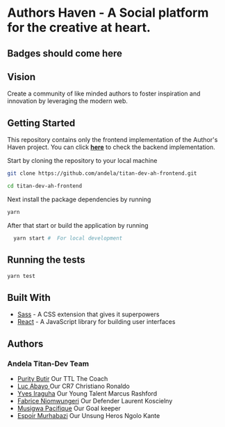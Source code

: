 # Authors Haven - A Social platform for the creative at heart.

## Badges should come here

## Vision

Create a community of like minded authors to foster inspiration and innovation by leveraging the modern web.

## Getting Started

This repository contains only the frontend implementation of the Author's Haven project. You can click **[here](https://github.com/andela/Titan-Devs)** to check the backend implementation.

Start by cloning the repository to your local machine

```bash
git clone https://github.com/andela/titan-dev-ah-frontend.git

cd titan-dev-ah-frontend
```

Next install the package dependencies by running

```bash
yarn 
```

After that start or build the application by running

```bash
  yarn start #  For local development
```

## Running the tests

```bash
yarn test

```
## Built With

* [Sass](https://sass-lang.com/) - A CSS extension that gives it superpowers
* [React](https://reactjs.org/) - A JavaScript library for building user interfaces

## Authors

 ### **Andela Titan-Dev Team**
- [Purity Butir](https://github.com/puritybirir) Our TTL The Coach
- [Luc Abayo ](https://github.com/abayo-luc) Our CR7 Christiano Ronaldo
- [Yves Iraguha](https://github.com/YvesIraguha) Our Young Talent Marcus Rashford
- [Fabrice Niomwungeri](https://github.com/niomwungeri-fabrice) Our Defender Laurent Koscielny
- [Musigwa Pacifique](https://github.com/Musigwa) Our Goal keeper 
- [Espoir Murhabazi](https://github.com/espoirMur) Our Unsung Heros Ngolo Kante


